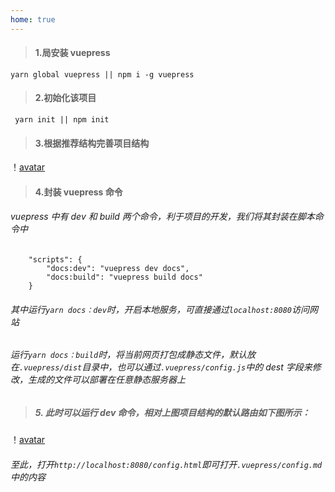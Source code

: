 ```yaml
---
home: true
---
```


> #### 1.局安装 vuepress

```
yarn global vuepress || npm i -g vuepress
```

> #### 2.初始化该项目

```
 yarn init || npm init
```

> #### 3.根据推荐结构完善项目结构

！[avatar](assets/images/vuepress_content.png)

> #### 4.封装 vuepress 命令

###### vuepress 中有 dev 和 build 两个命令，利于项目的开发，我们将其封装在脚本命令中

```
    "scripts": {
        "docs:dev": "vuepress dev docs",
        "docs:build": "vuepress build docs"
    }
```

###### 其中运行`yarn docs：dev`时，开启本地服务，可直接通过`localhost:8080`访问网站

###### 运行`yarn docs：build`时，将当前网页打包成静态文件，默认放在`.vuepress/dist`目录中，也可以通过`.vuepress/config.js`中的 dest 字段来修改，生成的文件可以部署在任意静态服务器上

> ##### 5. 此时可以运行 dev 命令，相对上图项目结构的默认路由如下图所示：

！[avatar](assets/images/vuepress_touter.png)

###### 至此，打开`http://localhost:8080/config.html`即可打开`.vuepress/config.md`中的内容
